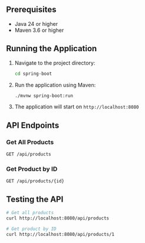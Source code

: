 ## Prerequisites

- Java 24 or higher
- Maven 3.6 or higher

## Running the Application

1. Navigate to the project directory:
   ```bash
   cd spring-boot
   ```

2. Run the application using Maven:
   ```bash
   ./mvnw spring-boot:run
   ```

3. The application will start on `http://localhost:8080`

## API Endpoints

### Get All Products
```
GET /api/products
```

### Get Product by ID
```
GET /api/products/{id}
```

## Testing the API

```bash
# Get all products
curl http://localhost:8080/api/products

# Get product by ID
curl http://localhost:8080/api/products/1
